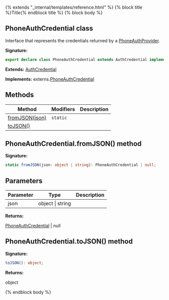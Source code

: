 {% extends "_internal/templates/reference.html" %}
{% block title %}Title{% endblock title %}
{% block body %}

## PhoneAuthCredential class

Interface that represents the credentials returned by a [PhoneAuthProvider](./auth.phoneauthprovider.md#phoneauthprovider_class)<!-- -->.

<b>Signature:</b>

```typescript
export declare class PhoneAuthCredential extends AuthCredential implements externs.PhoneAuthCredential 
```
<b>Extends:</b> [AuthCredential](./auth.authcredential.md#authcredential_class)

<b>Implements:</b> externs.[PhoneAuthCredential](./auth-types.phoneauthcredential.md#phoneauthcredential_class)

## Methods

|  Method | Modifiers | Description |
|  --- | --- | --- |
|  [fromJSON(json)](./auth.phoneauthcredential.md#phoneauthcredentialfromjson_method) | <code>static</code> |  |
|  [toJSON()](./auth.phoneauthcredential.md#phoneauthcredentialtojson_method) |  |  |

## PhoneAuthCredential.fromJSON() method


<b>Signature:</b>

```typescript
static fromJSON(json: object | string): PhoneAuthCredential | null;
```

## Parameters

|  Parameter | Type | Description |
|  --- | --- | --- |
|  json | object \| string |  |

<b>Returns:</b>

[PhoneAuthCredential](./auth.phoneauthcredential.md#phoneauthcredential_class) \| null

## PhoneAuthCredential.toJSON() method


<b>Signature:</b>

```typescript
toJSON(): object;
```
<b>Returns:</b>

object

{% endblock body %}
